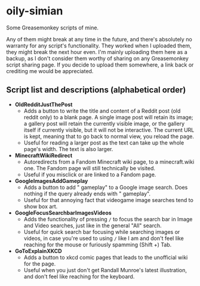# oily-simian
Some Greasemonkey scripts of mine.

Any of them might break at any time in the future, and there's absolutely no warranty for any script's functionality. They worked when I uploaded them, they might break the next hour even. I'm mainly uploading them here as a backup, as I don't consider them worthy of sharing on any Greasemonkey script sharing page. If you decide to upload them somewhere, a link back or crediting me would be appreciated.

## Script list and descriptions (alphabetical order)

- **OldRedditJustThePost**
  - Adds a button to write the title and content of a Reddit post (old reddit only) to a blank page. A single image post will retain its image; a gallery post will retain the currently visible image, or the gallery itself if currently visible, but it will not be interactive. The current URL is kept, meaning that to go back to normal view, you reload the page.
  - Useful for reading a larger post as the text can take up the whole page's width. The text is also larger.
- **MinecraftWikiRedirect**
  - Autoredirects from a Fandom Minecraft wiki page, to a minecraft.wiki one. The Fandom page will still technically be visited.
  - Useful if you misclick or are linked to a Fandom page.
- **GoogleImagesAddGameplay**
  - Adds a button to add " gameplay" to a Google image search. Does nothing if the query already ends with " gameplay".
  - Useful for that annoying fact that videogame image searches tend to show box art.
- **GoogleFocusSearchbarImagesVideos**
  - Adds the functionality of pressing `/` to focus the search bar in Image and Video searches, just like in the general "All" search.
  - Useful for quick search bar focusing while searching images or videos, in case you're used to using `/` like I am and don't feel like reaching for the mouse or furiously spamming (Shift +) Tab.
- **GoToExplainXKCD**
  - Adds a button to xkcd comic pages that leads to the unofficial wiki for the page.
  - Useful when you just don't get Randall Munroe's latest illustration, and don't feel like reaching for the keyboard.
